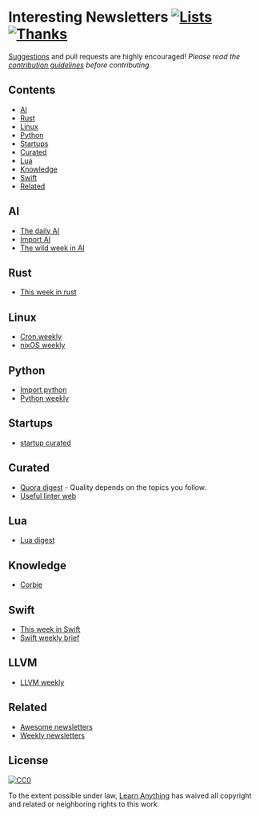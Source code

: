 # Interesting Newsletters [![Lists](https://img.shields.io/badge/More%20Lists-🔖-blue.svg)](https://github.com/learn-anything/learn-anything/wiki/Curated-Lists) [![Thanks](https://img.shields.io/badge/Say%20Thanks-💗-ff69b4.svg)](https://www.patreon.com/learnanything)
[Suggestions](../../issues/) and pull requests are highly encouraged! *Please read the [contribution guidelines](contributing.md) before contributing.*

## Contents
- [AI](#ai)
- [Rust](#rust)
- [Linux](#linux)
- [Python](#python)
- [Startups](#startups)
- [Curated](#curated)
- [Lua](#lua)
- [Knowledge](#knowledge)
- [Swift](#swift)
- [Related](#related)

## AI
- [The daily AI](http://thedaily.ai/)
- [Import AI](https://jack-clark.net/import-ai/)
- [The wild week in AI](https://www.getrevue.co/profile/wildml)

## Rust
- [This week in rust](https://this-week-in-rust.org/)

## Linux
- [Cron.weekly](https://www.cronweekly.com/)
- [nixOS weekly](http://weekly.nixos.org/)

## Python
- [Import python](http://importpython.com/newsletter/)
- [Python weekly](https://www.pythonweekly.com/)

## Startups
- [startup curated](https://startup.curated.co/)

## Curated
- [Quora digest](https://www.quora.com/topic/Quora-Weekly-Digest) - Quality depends on the topics you follow.
- [Useful linter web](http://usefulinterweb.com/)

## Lua
- [Lua digest](http://luadigest.immortalin.com/)

## Knowledge
- [Corbie](http://www.thecorbie.com/)

## Swift
- [This week in Swift](https://swiftnews.curated.co/issues/124)
- [Swift weekly brief](https://swiftweekly.github.io/issue-61/)

## LLVM
- [LLVM weekly](http://llvmweekly.org)

## Related
- [Awesome newsletters](https://github.com/vredniy/awesome-newsletters)
- [Weekly newsletters](https://github.com/webpro/awesome-newsletters)

## License
[![CC0](http://mirrors.creativecommons.org/presskit/buttons/88x31/svg/cc-zero.svg)](https://creativecommons.org/publicdomain/zero/1.0/)

To the extent possible under law, [Learn Anything](https://learn-anything.xyz) has waived all copyright and related or neighboring rights to this work.